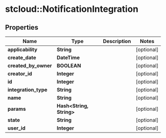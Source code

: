 # stcloud::NotificationIntegration

## Properties
| Name                 | Type                           | Description | Notes      |
| -------------------- | ------------------------------ | ----------- | ---------- |
| **applicability**    | **String**                     |             | [optional] |
| **create_date**      | **DateTime**                   |             | [optional] |
| **created_by_owner** | **BOOLEAN**                    |             | [optional] |
| **creator_id**       | **Integer**                    |             | [optional] |
| **id**               | **Integer**                    |             | [optional] |
| **integration_type** | **String**                     |             | [optional] |
| **name**             | **String**                     |             | [optional] |
| **params**           | **Hash&lt;String, String&gt;** |             | [optional] |
| **state**            | **String**                     |             | [optional] |
| **user_id**          | **Integer**                    |             | [optional] |
